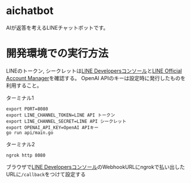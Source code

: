 # aichatbot
AIが返答を考えるLINEチャットボットです。

# 開発環境での実行方法
LINEのトークン, シークレットは[LINE Developersコンソール](https://developers.line.biz/console/)と[LINE Official Account Manager](https://manager.line.biz/)を確認する。
OpenAI APIのキーは設定時に発行したものを利用すること。

ターミナル1
```
export PORT=8080
export LINE_CHANNEL_TOKEN=LINE API トークン
export LINE_CHANNEL_SECRET=LINE API シークレット
export OPENAI_API_KEY=OpenAI APIキー
go run api/main.go
```

ターミナル2
```
ngrok http 8080
```

ブラウザで[LINE Developersコンソール](https://developers.line.biz/console/)のWebhookURLにngrokで払い出したURLに`/callback`をつけて設定する
